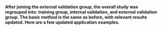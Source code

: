 #### After joining the external validation group, the overall study was regrouped into: training group, internal validation, and external validation group. The basic method is the same as before, with relevant results updated. Here are a few updated application examples.
